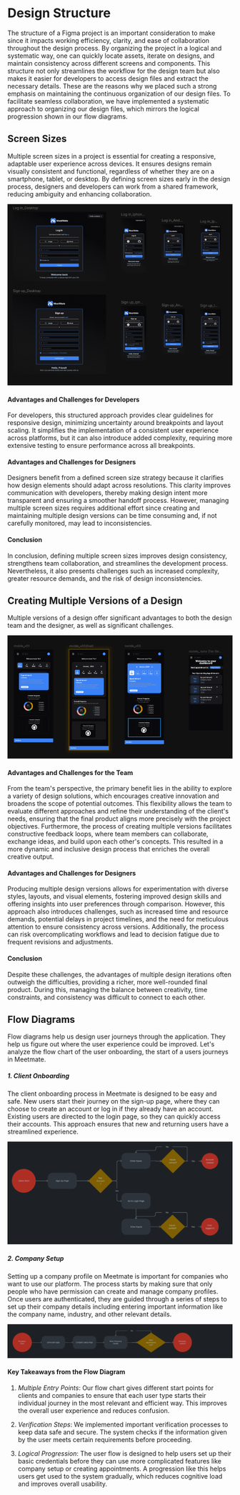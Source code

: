 # Design Structure

The structure of a Figma project is an important consideration to make since it impacts working efficiency, clarity, and ease of collaboration throughout the design process. By organizing the project in a logical and systematic way, one  can quickly locate assets, iterate on designs, and maintain consistency across different screens and components. This structure not only streamlines the workflow for the design team but also makes it easier for developers to access design files and extract the necessary details. These are the reasons why we placed such a strong emphasis on maintaining the continuous organization of our design files.  To facilitate seamless collaboration, we have implemented a systematic approach to organizing our design files, which mirrors the logical progression shown in our flow diagrams. 

## Screen Sizes
Multiple screen sizes in a project is essential for creating a responsive, adaptable user experience across devices. It ensures designs remain visually consistent and functional, regardless of whether they are on a smartphone, tablet, or desktop. By defining screen sizes early in the design process, designers and developers can work from a shared framework, reducing ambiguity and enhancing collaboration.

![[Example of different screen sizes]](../../assets/screen-sizes.png)

#### Advantages and Challenges for Developers
For developers, this structured approach provides clear guidelines for responsive design, minimizing uncertainty around breakpoints and layout scaling. It simplifies the implementation of a consistent user experience across platforms, but it can also introduce added complexity, requiring more extensive testing to ensure performance across all breakpoints.

#### Advantages and Challenges for Designers
Designers benefit from a defined screen size strategy because it clarifies how design elements should adapt across resolutions. This clarity improves communication with developers, thereby making design intent more transparent and ensuring a smoother handoff process. However, managing multiple screen sizes requires additional effort since creating and maintaining multiple design versions can be time consuming and, if not carefully monitored, may lead to inconsistencies.

#### Conclusion
In conclusion, defining multiple screen sizes improves design consistency, strengthens team collaboration, and streamlines the development process. Nevertheless, it also presents challenges such as increased complexity, greater resource demands, and the risk of design inconsistencies.


## Creating Multiple Versions of a Design
Multiple versions of a design offer significant advantages to both the design team and the designer, as well as significant challenges.

![[Example of a variety of designs]](../../assets/design-varieties.png)

#### Advantages and Challenges for the Team
From the team's perspective, the primary benefit lies in the ability to explore a variety of design solutions, which encourages creative innovation and broadens the scope of potential outcomes. This flexibility allows the team to evaluate different approaches and refine their understanding of the client's needs, ensuring that the final product aligns more precisely with the project objectives. Furthermore, the process of creating multiple versions facilitates constructive feedback loops, where team members can collaborate, exchange ideas, and build upon each other's concepts. This resulted in a more dynamic and inclusive design process that enriches the overall creative output.

#### Advantages and Challenges for Designers
Producing multiple design versions allows for experimentation with diverse styles, layouts, and visual elements, fostering improved design skills and offering insights into user preferences through comparison. However, this approach also introduces challenges, such as increased time and resource demands, potential delays in project timelines, and the need for meticulous attention to ensure consistency across versions. Additionally, the process can risk overcomplicating workflows and lead to decision fatigue due to frequent revisions and adjustments.

#### Conclusion 
Despite these challenges, the advantages of multiple design iterations often outweigh the difficulties, providing a richer, more well-rounded final product. During this, managing the balance between creativity, time constraints, and consistency was difficult to connect to each other.


## Flow Diagrams
Flow diagrams help us design user journeys through the application. They help us figure out where the user experience could be improved. Let's analyze the flow chart of the user onboarding, the start of a users journeys in Meetmate.

##### 1. Client Onboarding
The client onboarding process in Meetmate is designed to be easy and safe. New users start their journey on the sign-up page, where they can choose to create an account or log in if they already have an account. Existing users are directed to the login page, so they can quickly access their accounts. This approach ensures that new and returning users have a streamlined experience.

![[Flowchart Picture]](../../assets/client-start.png)

##### 2. Company Setup
Setting up a company profile on Meetmate is important for companies who want to use our platform. The process starts by making sure that only people who have permission can create and manage company profiles. Once users are authenticated, they are guided through a series of steps to set up their company details including entering important information like the company name, industry, and other relevant details.

![[Flowchart Picture]](../../assets/company-start.png)

#### Key Takeaways from the Flow Diagram

1. *Multiple Entry Points*: Our flow chart gives different start points for clients and companies to ensure that each user type starts their individual journey in the most relevant and efficient way. This improves the overall user experience and reduces confusion.

2. *Verification Steps*: We implemented important verification processes to keep data safe and secure. The system checks if the information given by the user meets certain requirements before proceeding.

3. *Logical Progression*: The user flow is designed to help users set up their basic credentials before they can use more complicated features like company setup or creating appointments. A progression like this helps users get used to the system gradually, which reduces cognitive load and improves overall usability.